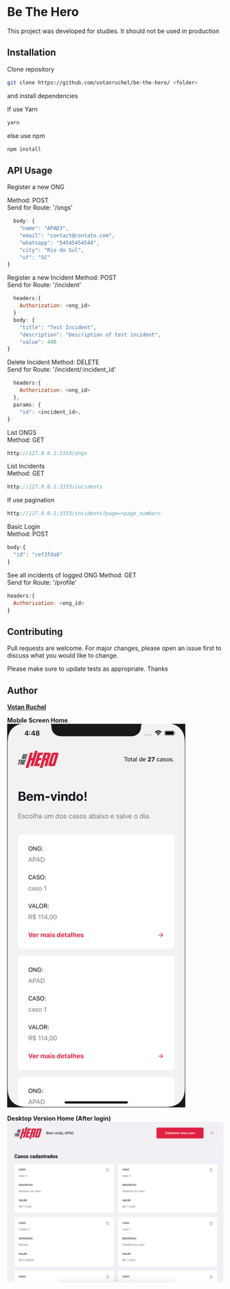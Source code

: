 # Be The Hero

This project was developed for studies. It should not be used in production

## Installation

Clone repository

```bash
git clone https://github.com/votanruchel/be-the-hero/ <folder>
```
and install dependencies

If use Yarn
```bash
yarn
```
else use npm
```bash
npm install
```

## API Usage

Register a new ONG

Method: POST<br/>
Send for Route: '/ongs'<br/>
```javascript
  body: {
	"name": "APAD3",
	"email": "contact@contato.com",
	"whatsapp": "54545454544",
	"city": "Rio do Sul",
	"uf": "SC"
}
```
Register a new Incident
Method: POST<br/>
Send for Route: '/incident'<br/>
```javascript
  headers:{
    Authorization: <ong_id>
  }
  body: {
	"title": "Test Incident",
	"description": "Description of test incident",
	"value": 440
}
```

Delete Incident
Method: DELETE<br/>
Send for Route: '/incident/:incident_id'<br/>
```javascript
  headers:{
    Authorization: <ong_id>
  },
  params: {
	"id": <incident_id>,
}
```

List ONGS<br/>
Method: GET 
```javascript
http://127.0.0.1:3333/ongs
```

List Incidents<br/>
Method: GET 
```javascript
http://127.0.0.1:3333/incidents
```
If use pagination
```javascript
http://127.0.0.1:3333/incidents?page=<page_number>
```

Basic Login<br/>
Method: POST
```javascript
body:{
  "id": "cef3fda8"
}
```

See all incidents of logged ONG
Method: GET<br/>
Send for Route: '/profile'<br/>
```javascript
headers:{
  Authorization: <ong_id>
}
```

## Contributing
Pull requests are welcome. For major changes, please open an issue first to discuss what you would like to change.

Please make sure to update tests as appropriate. Thanks

## Author

[**Votan Ruchel**](https://github.com/votanruchel/)

**Mobile Screen Home** <br/>
![ ](/screens/Home-MOBILE.png) <br/>

**Desktop Version Home (After login)** <br/>
![ ](/screens/Profile-WEB.png)

